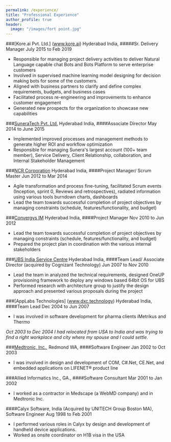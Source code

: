 ```yaml
---
permalink: /experience/
title: "Professional Experience"
author_profile: true
header:
  image: "/images/fort point.jpg"
---
```


###[Kore.ai Pvt. Ltd.] (www.kore.ai) Hyderabad India, 
#####Sr. Delivery Manager                             July 2015 to Feb 2019
* Responsible for managing project delivery activities to deliver Natural Language capable chat Bots and Bots Platform to serve enterprise customers
* Involved in supervised machine learning model designing for decision making bots for some of the customers. 
* Aligned with business partners to clarify and define complex requirements, budgets, and business cases 
* Facilitated process re-engineering and improvements to enhance customer engagement
* Generated new prospects for the organization to showcase new capabilities 

###[SuneraTech Pvt. Ltd.](www.suneratech.com)  Hyderabad India, 
####Associate Director            May 2014 to June 2015
* Implemented improved processes and management methods to generate higher ROI and workflow optimization
* Responsible for managing Sunera's largest account (100+ team member), Service Delivery, Client Relationship, collaboration, and Internal Stakeholder Management

###[NCR Corporation](www.ncr.com)  Hyderabad India, 
####Project Manager/ Scrum Master           Jun 2012 to Mar 2014
* Agile transformation and process fine-tuning, facilitated Scrum events (Inception, sprint 0, Reviews and retrospectives), radiated information using various tools burndown charts, dashboards
* Lead the team towards successful completion of project objectives by managing constraints (schedule, features/functionality, and budget)

###[Convergys IM](www.netcracker.com) Hyderabad India, 
####Project Manager Nov 2010 to Jun 2012
* Lead the team towards successful completion of project objectives by managing constraints (schedule, features/functionality, and budget)
* Prepared the project plan in coordination with the various internal stakeholders

###[UBS India Service Centre](www.ubs.com)  Hyderabad India, 
####Team Lead/ Associate Director (acquired by Cognizant Technology)                                                                                                             Jun 2007 to Nov 2010
* Lead the team in analyzed the technical requirements, designed OneUP provisioning framework to deploy any windows based 64bit OS for UBS 
* Performed research with architecture group to justify the design approach and presented various proposals during the project

###[AppLabs Technologies] (www.dxc.technology) Hyderabad India, 
####Team Lead            Dec 2004 to Jun 2007
* I was involved in software development for pharma clients iMetrikus and Thermo 

*Oct 2003 to Dec 2004 I had relocated from USA to India and was trying to find a right workplace and city where my spouse and I could settle.* 

###[Medtronic, Inc.](www.medtronic.com), Redmond WA, 
####Software Engineer                  Jan 2002 to Oct 2003

* I was involved in design and development of COM, C#.Net, CE.Net, and embedded applications on LIFENET® product line

###Allied Informatics Inc., GA., 
####Software Consultant                                             Mar 2001 to Jan 2002
* I worked as a contractor in Medscape (a WebMD company) and in Medtronic Inc. 

####Calyx Software, India (Acquired by UNITECH Group Boston MA), Software Engineer Aug 1998 to Feb 2001
* I performed various roles in Calyx by design and development of handheld device applications.
* Worked as onsite coordinator on H1B visa in the USA



